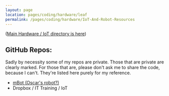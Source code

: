 ```yaml
---
layout: page
location: pages/coding/hardware/leaf
permalink: /pages/coding/hardware/IoT-And-Robot-Resources
---
```


([Main Hardware / IoT directory is here](/pages/coding/Hardware-and-IoT-Stuff))

## GitHub Repos: 

Sadly by necessity some of my repos are private. Those that are private are clearly marked. For those that are, please don't ask me to share the code, because I can't. They're listed here purely for my reference.

- [mBot (Oscar's robot?)](https://github.com/claresudbery/mBot)
- Dropbox / IT Training / IoT

